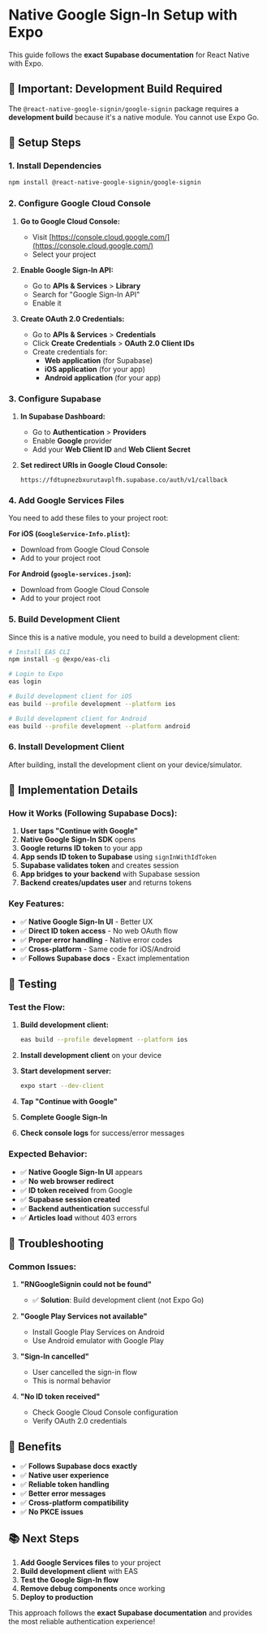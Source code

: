 # Native Google Sign-In Setup with Expo

This guide follows the **exact Supabase documentation** for React Native with Expo.

## 🚨 Important: Development Build Required

The `@react-native-google-signin/google-signin` package requires a **development build** because it's a native module. You cannot use Expo Go.

## 🚀 Setup Steps

### 1. Install Dependencies

```bash
npm install @react-native-google-signin/google-signin
```

### 2. Configure Google Cloud Console

1. **Go to Google Cloud Console:**
   - Visit [https://console.cloud.google.com/](https://console.cloud.google.com/)
   - Select your project

2. **Enable Google Sign-In API:**
   - Go to **APIs & Services** > **Library**
   - Search for "Google Sign-In API"
   - Enable it

3. **Create OAuth 2.0 Credentials:**
   - Go to **APIs & Services** > **Credentials**
   - Click **Create Credentials** > **OAuth 2.0 Client IDs**
   - Create credentials for:
     - **Web application** (for Supabase)
     - **iOS application** (for your app)
     - **Android application** (for your app)

### 3. Configure Supabase

1. **In Supabase Dashboard:**
   - Go to **Authentication** > **Providers**
   - Enable **Google** provider
   - Add your **Web Client ID** and **Web Client Secret**

2. **Set redirect URIs in Google Cloud Console:**
   ```
   https://fdtupnezbxurutavplfh.supabase.co/auth/v1/callback
   ```

### 4. Add Google Services Files

You need to add these files to your project root:

**For iOS (`GoogleService-Info.plist`):**
- Download from Google Cloud Console
- Add to your project root

**For Android (`google-services.json`):**
- Download from Google Cloud Console
- Add to your project root

### 5. Build Development Client

Since this is a native module, you need to build a development client:

```bash
# Install EAS CLI
npm install -g @expo/eas-cli

# Login to Expo
eas login

# Build development client for iOS
eas build --profile development --platform ios

# Build development client for Android
eas build --profile development --platform android
```

### 6. Install Development Client

After building, install the development client on your device/simulator.

## 🔧 Implementation Details

### **How it Works (Following Supabase Docs):**

1. **User taps "Continue with Google"**
2. **Native Google Sign-In SDK** opens
3. **Google returns ID token** to your app
4. **App sends ID token to Supabase** using `signInWithIdToken`
5. **Supabase validates token** and creates session
6. **App bridges to your backend** with Supabase session
7. **Backend creates/updates user** and returns tokens

### **Key Features:**

- ✅ **Native Google Sign-In UI** - Better UX
- ✅ **Direct ID token access** - No web OAuth flow
- ✅ **Proper error handling** - Native error codes
- ✅ **Cross-platform** - Same code for iOS/Android
- ✅ **Follows Supabase docs** - Exact implementation

## 📱 Testing

### **Test the Flow:**

1. **Build development client:**
   ```bash
   eas build --profile development --platform ios
   ```

2. **Install development client** on your device

3. **Start development server:**
   ```bash
   expo start --dev-client
   ```

4. **Tap "Continue with Google"**
5. **Complete Google Sign-In**
6. **Check console logs** for success/error messages

### **Expected Behavior:**

- ✅ **Native Google Sign-In UI** appears
- ✅ **No web browser redirect**
- ✅ **ID token received** from Google
- ✅ **Supabase session created**
- ✅ **Backend authentication** successful
- ✅ **Articles load** without 403 errors

## 🚨 Troubleshooting

### **Common Issues:**

1. **"RNGoogleSignin could not be found"**
   - ✅ **Solution**: Build development client (not Expo Go)

2. **"Google Play Services not available"**
   - Install Google Play Services on Android
   - Use Android emulator with Google Play

3. **"Sign-In cancelled"**
   - User cancelled the sign-in flow
   - This is normal behavior

4. **"No ID token received"**
   - Check Google Cloud Console configuration
   - Verify OAuth 2.0 credentials

## 🎯 Benefits

- ✅ **Follows Supabase docs exactly**
- ✅ **Native user experience**
- ✅ **Reliable token handling**
- ✅ **Better error messages**
- ✅ **Cross-platform compatibility**
- ✅ **No PKCE issues**

## 📚 Next Steps

1. **Add Google Services files** to your project
2. **Build development client** with EAS
3. **Test the Google Sign-In flow**
4. **Remove debug components** once working
5. **Deploy to production**

This approach follows the **exact Supabase documentation** and provides the most reliable authentication experience! 